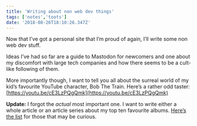 ```yaml
---
title: 'Writing about non web dev things'
tags: ['notes','toots']
date: '2018-08-26T18:10:26.347Z'
---
```


Now that I’ve got a personal site that I’m proud of again, I’ll write some non web dev stuff.

Ideas I’ve had so far are a guide to Mastodon for newcomers and one about my discomfort with large tech companies and how there seems to be a cult-like following of them.

More importantly though, I want to tell you all about the surreal world of my kid’s favourite YouTube character, Bob The Train. Here’s a rather odd taster: [https://youtu.be/cE3LzPQgQmk](https://youtu.be/cE3LzPQgQmk)

**Update:** I forgot the _actual_ most important one. I want to write either a whole article or an article series about my top ten favourite albums. [Here’s the list](https://www.notion.so/HankChizlJaw-s-Top-10-albums-b8d8427e86d149aa8940ffffc6f2e256) for those that may be curious. 
